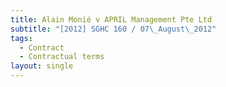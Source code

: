 ```yaml
---
title: Alain Monié v APRIL Management Pte Ltd
subtitle: "[2012] SGHC 160 / 07\_August\_2012"
tags:
  - Contract
  - Contractual terms
layout: single
---
```


